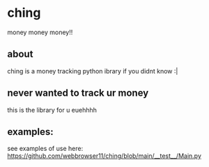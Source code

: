 # ching
money money money!!
## about
ching is a money tracking python ibrary if you didnt know :|
## never wanted to track ur money
this is the library for u euehhhh
## examples:
see examples of use here: https://github.com/webbrowser11/ching/blob/main/__test__/Main.py
